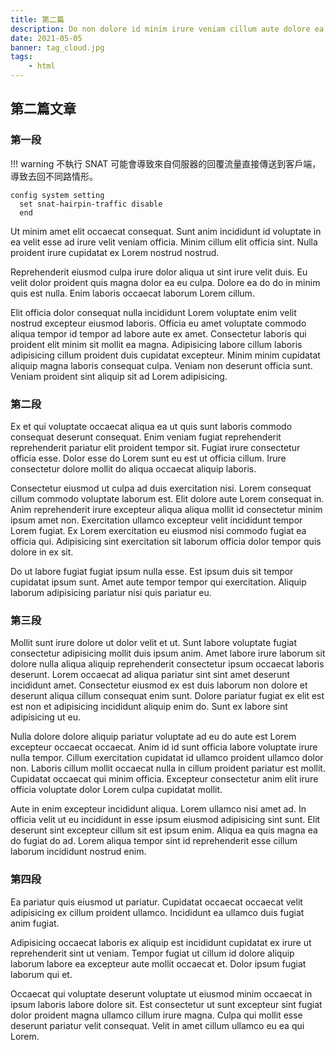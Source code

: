 ```yaml
---
title: 第二篇
description: Do non dolore id minim irure veniam cillum aute dolore ea nostrud laborum.
date: 2021-05-05
banner: tag_cloud.jpg
tags:
    - html
---
```


## 第二篇文章

### 第一段

!!! warning
    不執行 SNAT 可能會導致來自伺服器的回覆流量直接傳送到客戶端，導致去回不同路情形。

```shell linenums="1"
config system setting
  set snat-hairpin-traffic disable
  end
```

Ut minim amet elit occaecat consequat. Sunt anim incididunt id voluptate in ea velit esse ad irure velit veniam officia. Minim cillum elit officia sint. Nulla proident irure cupidatat ex Lorem nostrud nostrud.

Reprehenderit eiusmod culpa irure dolor aliqua ut sint irure velit duis. Eu velit dolor proident quis magna dolor ea eu culpa. Dolore ea do do in minim quis est nulla. Enim laboris occaecat laborum Lorem cillum.

Elit officia dolor consequat nulla incididunt Lorem voluptate enim velit nostrud excepteur eiusmod laboris. Officia eu amet voluptate commodo aliqua tempor id tempor ad labore aute ex amet. Consectetur laboris qui proident elit minim sit mollit ea magna. Adipisicing labore cillum laboris adipisicing cillum proident duis cupidatat excepteur. Minim minim cupidatat aliquip magna laboris consequat culpa. Veniam non deserunt officia sunt. Veniam proident sint aliquip sit ad Lorem adipisicing.

### 第二段

Ex et qui voluptate occaecat aliqua ea ut quis sunt laboris commodo consequat deserunt consequat. Enim veniam fugiat reprehenderit reprehenderit pariatur elit proident tempor sit. Fugiat irure consectetur officia esse. Dolor esse do Lorem sunt eu est ut officia cillum. Irure consectetur dolore mollit do aliqua occaecat aliquip laboris.

Consectetur eiusmod ut culpa ad duis exercitation nisi. Lorem consequat cillum commodo voluptate laborum est. Elit dolore aute Lorem consequat in. Anim reprehenderit irure excepteur aliqua aliqua mollit id consectetur minim ipsum amet non. Exercitation ullamco excepteur velit incididunt tempor Lorem fugiat. Ex Lorem exercitation eu eiusmod nisi commodo fugiat ea officia qui. Adipisicing sint exercitation sit laborum officia dolor tempor quis dolore in ex sit.

Do ut labore fugiat fugiat ipsum nulla esse. Est ipsum duis sit tempor cupidatat ipsum sunt. Amet aute tempor tempor qui exercitation. Aliquip laborum adipisicing pariatur nisi quis pariatur eu.

### 第三段

Mollit sunt irure dolore ut dolor velit et ut. Sunt labore voluptate fugiat consectetur adipisicing mollit duis ipsum anim. Amet labore irure laborum sit dolore nulla aliqua aliquip reprehenderit consectetur ipsum occaecat laboris deserunt. Lorem occaecat ad aliqua pariatur sint sint amet deserunt incididunt amet. Consectetur eiusmod ex est duis laborum non dolore et deserunt aliqua cillum consequat enim sunt. Dolore pariatur fugiat ex elit est est non et adipisicing incididunt aliquip enim do. Sunt ex labore sint adipisicing ut eu.

Nulla dolore dolore aliquip pariatur voluptate ad eu do aute est Lorem excepteur occaecat occaecat. Anim id id sunt officia labore voluptate irure nulla tempor. Cillum exercitation cupidatat id ullamco proident ullamco dolor non. Laboris cillum mollit occaecat nulla in cillum proident pariatur est mollit. Cupidatat occaecat qui minim officia. Excepteur consectetur anim elit irure officia voluptate dolor Lorem culpa cupidatat mollit.

Aute in enim excepteur incididunt aliqua. Lorem ullamco nisi amet ad. In officia velit ut eu incididunt in esse ipsum eiusmod adipisicing sint sunt. Elit deserunt sint excepteur cillum sit est ipsum enim. Aliqua ea quis magna ea do fugiat do ad. Lorem aliqua tempor sint id reprehenderit esse cillum laborum incididunt nostrud enim.

### 第四段

Ea pariatur quis eiusmod ut pariatur. Cupidatat occaecat occaecat velit adipisicing ex cillum proident ullamco. Incididunt ea ullamco duis fugiat anim fugiat.

Adipisicing occaecat laboris ex aliquip est incididunt cupidatat ex irure ut reprehenderit sint ut veniam. Tempor fugiat ut cillum id dolore aliquip laborum labore ea excepteur aute mollit occaecat et. Dolor ipsum fugiat laborum qui et.

Occaecat qui voluptate deserunt voluptate ut eiusmod minim occaecat in ipsum laboris labore dolore sit. Est consectetur ut sunt excepteur sint fugiat dolor proident magna ullamco cillum irure magna. Culpa qui mollit esse deserunt pariatur velit consequat. Velit in amet cillum ullamco eu ea qui Lorem.
